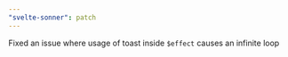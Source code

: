 ```yaml
---
"svelte-sonner": patch
---
```


Fixed an issue where usage of toast inside `$effect` causes an infinite loop
